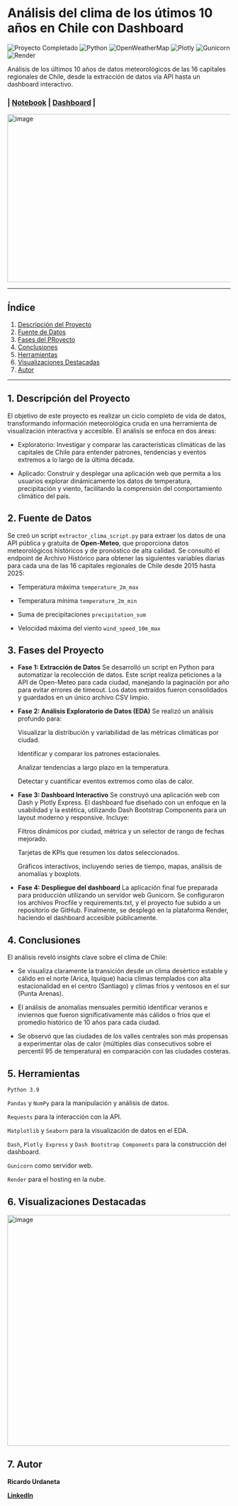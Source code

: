 # Análisis del clima de los útimos 10 años en Chile con Dashboard


<p align="left">
  <img src="https://img.shields.io/badge/Proyecto_Completado-%E2%9C%94-2ECC71?style=flat-square&logo=checkmarx&logoColor=white" alt="Proyecto Completado"/>
  <img src="https://img.shields.io/badge/Python-3.9%2B-3776AB?style=flat-square&logo=python&logoColor=white" alt="Python"/>
  <img src="https://img.shields.io/badge/Open_Meteo-API_Clima-FF6C37?style=flat-square&logo=openweathermap&logoColor=white" alt="OpenWeatherMap"/>
  <img src="https://img.shields.io/badge/Plotly-Visualización_Interactiva-3F4F75?style=flat-square&logo=plotly&logoColor=white" alt="Plotly"/>
    <img src="https://img.shields.io/badge/Gunicorn-Servidor_Web-499848?style=flat-square&logo=gunicorn&logoColor=white" alt="Gunicorn"/>
  <img src="https://img.shields.io/badge/Render-Cloud_Hosting-46E3B7?style=flat-square&logo=render&logoColor=white" alt="Render"/>
</p>

Análisis de los últimos 10 años de datos meteorológicos de las 16 capitales regionales de Chile, desde la extracción de datos vía API hasta un dashboard interactivo.

### | [Notebook](https://github.com/Ricardouchub/Proyecto-clima-Chile-API-dashboard/blob/main/Notebook.ipynb) | [Dashboard](https://proyecto-clima-chile-api-dashboard.onrender.com) |

<img width="749" height="379" alt="image" src="https://github.com/user-attachments/assets/17512aa5-2169-42b6-bb71-68b84d198148" />


---

## **Índice**
1. [Descripción del Proyecto](#1-descripción-del-proyecto)
2. [Fuente de Datos](#2-fuente-de-datos)
3. [Fases del PRoyecto](#3-fases-del-proyecto)
4. [Conclusiones](#4-conclusiones)
5. [Herramientas](#5-herramientas)
6. [Visualizaciones Destacadas](#6-visualizaciones-destacadas)
7. [Autor](#7-autor)

---

## **1. Descripción del Proyecto**
El objetivo de este proyecto es realizar un ciclo completo de vida de datos, transformando información meteorológica cruda en una herramienta de visualización interactiva y accesible. El análisis se enfoca en dos áreas:

* Exploratorio: Investigar y comparar las características climáticas de las capitales de Chile para entender patrones, tendencias y eventos extremos a lo largo de la última década.

* Aplicado: Construir y desplegar una aplicación web que permita a los usuarios explorar dinámicamente los datos de temperatura, precipitación y viento, facilitando la comprensión del comportamiento climático del país.

## **2. Fuente de Datos**
Se creó un script `extractor_clima_script.py` para extraer los datos de una API pública y gratuita de **Open-Meteo**, que proporciona datos meteorológicos históricos y de pronóstico de alta calidad. Se consultó el endpoint de Archivo Histórico para obtener las siguientes variables diarias para cada una de las 16 capitales regionales de Chile desde 2015 hasta 2025:

* Temperatura máxima `temperature_2m_max`

* Temperatura mínima `temperature_2m_min`

* Suma de precipitaciones `precipitation_sum`

* Velocidad máxima del viento `wind_speed_10m_max`

## **3. Fases del Proyecto**

* **Fase 1: Extracción de Datos**
Se desarrolló un script en Python para automatizar la recolección de datos. Este script realiza peticiones a la API de Open-Meteo para cada ciudad, manejando la paginación por año para evitar errores de timeout. Los datos extraídos fueron consolidados y guardados en un único archivo CSV limpio.

* **Fase 2: Análisis Exploratorio de Datos (EDA)**
Se realizó un análisis profundo para:

    Visualizar la distribución y variabilidad de las métricas climáticas por ciudad.

    Identificar y comparar los patrones estacionales.

    Analizar tendencias a largo plazo en la temperatura.

    Detectar y cuantificar eventos extremos como olas de calor.

* **Fase 3: Dashboard Interactivo**
Se construyó una aplicación web con Dash y Plotly Express. El dashboard fue diseñado con un enfoque en la usabilidad y la estética, utilizando Dash Bootstrap Components para un layout moderno y responsive. Incluye:

    Filtros dinámicos por ciudad, métrica y un selector de rango de fechas mejorado.

    Tarjetas de KPIs que resumen los datos seleccionados.

    Gráficos interactivos, incluyendo series de tiempo, mapas, análisis de anomalías y boxplots.

* **Fase 4: Despliegue del dashboard**
La aplicación final fue preparada para producción utilizando un servidor web Gunicorn. Se configuraron los archivos Procfile y requirements.txt, y el proyecto fue subido a un repositorio de GitHub. Finalmente, se desplegó en la plataforma Render, haciendo el dashboard accesible públicamente.

## **4. Conclusiones**
El análisis reveló insights clave sobre el clima de Chile:

* Se visualiza claramente la transición desde un clima desértico estable y cálido en el norte (Arica, Iquique) hacia climas templados con alta estacionalidad en el centro (Santiago) y climas fríos y ventosos en el sur (Punta Arenas).

* El análisis de anomalías mensuales permitió identificar veranos e inviernos que fueron significativamente más cálidos o fríos que el promedio histórico de 10 años para cada ciudad.

* Se observó que las ciudades de los valles centrales son más propensas a experimentar olas de calor (múltiples días consecutivos sobre el percentil 95 de temperatura) en comparación con las ciudades costeras.

## **5. Herramientas**
`Python 3.9`

`Pandas` y `NumPy` para la manipulación y análisis de datos.

`Requests` para la interacción con la API.

`Matplotlib` y `Seaborn` para la visualización de datos en el EDA.

`Dash`, `Plotly Express` y `Dash Bootstrap Components` para la construcción del dashboard.

`Gunicorn` como servidor web.

`Render` para el hosting en la nube.

## **6. Visualizaciones Destacadas**

<img width="708" height="521" alt="image" src="https://github.com/user-attachments/assets/9dcf1327-76ea-43e9-87ef-59b66f8fb8ac" />

## **7. Autor**
**Ricardo Urdaneta**

[**LinkedIn**](https://www.linkedin.com/in/ricardourdanetacastro/)

